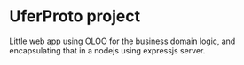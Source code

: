 # UferProto project
Little web app using OLOO for the business domain logic, and encapsulating that in a nodejs using expressjs server.